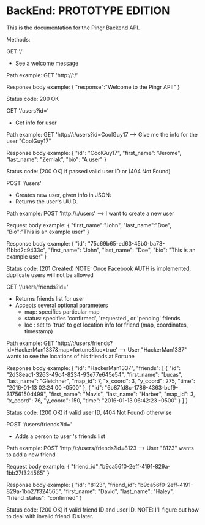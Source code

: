 # BackEnd: PROTOTYPE EDITION

This is the documentation for the Pingr Backend API.

Methods:

GET '/'
  - See a welcome message
  
  Path example:
    GET 'http://<hostname>:<port>/'

  Response body example:
    {
      "response":"Welcome to the Pingr API!"
    }

  Status code: 200 OK

GET '/users?id=<id>'
  - Get info for user <id>
  
  Path example:
    GET 'http://<hostname>:<port>/users?id=CoolGuy17
    --> Give me the info for the user "CoolGuy17"

  Response body example:
    {
      "id": "CoolGuy17",
      "first_name": "Jerome",
      "last_name": "Zemlak",
      "bio": "A user"
    }

  Status code: (200 OK) if passed valid user ID  or (404 Not Found)

POST '/users'
  - Creates new user, given info in JSON:
  - Returns the user's UUID.

  Path example:
    POST 'http://<hostname>:<port>/users'
    --> I want to create a new user
  
  Request body example:
    {
      "first_name":"John",
      "last_name":"Doe",
      "Bio":"This is an example user"
    }

  Response body example:
    {
      "id": "75c69b65-ed63-45b0-ba73-f1bbd2c9433c",
      "first_name": "John",
      "last_name": "Doe",
      "bio": "This is an example user"
    }
  
  Status code: (201 Created)
  NOTE: Once Facebook AUTH is implemented, duplicate users will not be allowed

GET '/users/friends?id=<id>'
  - Returns friends list for user <id>
  - Accepts several optional parameters
    - map: specifies particular map
    - status: specifies 'confirmed', 'requested', or 'pending' friends
    - loc : set to 'true' to get location info for friend (map, coordinates, timestamp)

  Path example:
    GET 'http://<hostname>:<port>/users/friends?id=HackerMan1337&map=fortune&loc=true'
    --> User "HackerMan1337" wants to see the locations of his friends at Fortune

  Response body example:
    {
      "id": "HackerMan1337",
      "friends": [
        {
          "id": "2d38eac1-3263-49c4-8234-93e77e645e54",
          "first_name": "Lucas",
          "last_name": "Gleichner",
          "map_id": 7,
          "x_coord": 3,
          "y_coord": 275,
          "time": "2016-01-13 02:24:00 -0500"
        },
        {
          "id": "6b87fd8c-1786-4363-bcf9-31756150d499",
          "first_name": "Mavis",
          "last_name": "Harber",
          "map_id": 3,
          "x_coord": 76,
          "y_coord": 150,
          "time": "2016-01-13 06:42:23 -0500"
        }
      ] 
    }

  Status code: (200 OK) if valid user ID, (404 Not Found) otherwise

POST '/users/friends?id=<id>'
  - Adds a person to user <id>'s friends list

  Path example:
    POST 'http://<hostname>:<port>/users/friends?id=8123
    --> User "8123" wants to add a new friend
  
  Request body example:
    {
      "friend_id":"b9ca56f0-2eff-4191-829a-1bb27f324565"
    }

  Response body example:
  {
    "id": "8123",
    "friend_id": "b9ca56f0-2eff-4191-829a-1bb27f324565",
    "first_name": "David",
    "last_name": "Haley",
    "friend_status": "confirmed"
  }

  Status code: (200 OK) if valid friend ID and user ID.
  NOTE: I'll figure out how to deal with invalid friend IDs later.


